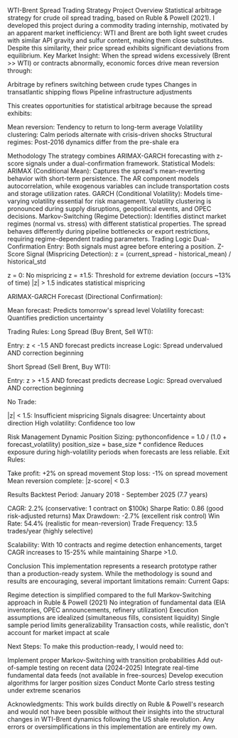 WTI-Brent Spread Trading Strategy
Project Overview
Statistical arbitrage strategy for crude oil spread trading, based on Ruble & Powell (2021). I developed this project during a commodity trading internship, motivated by an apparent market inefficiency: WTI and Brent are both light sweet crudes with similar API gravity and sulfur content, making them close substitutes. Despite this similarity, their price spread exhibits significant deviations from equilibrium.
Key Market Insight:
When the spread widens excessively (Brent >> WTI) or contracts abnormally, economic forces drive mean reversion through:

Arbitrage by refiners switching between crude types
Changes in transatlantic shipping flows
Pipeline infrastructure adjustments

This creates opportunities for statistical arbitrage because the spread exhibits:

Mean reversion: Tendency to return to long-term average
Volatility clustering: Calm periods alternate with crisis-driven shocks
Structural regimes: Post-2016 dynamics differ from the pre-shale era

Methodology
The strategy combines ARIMAX-GARCH forecasting with z-score signals under a dual-confirmation framework.
Statistical Models:
ARIMAX (Conditional Mean):
Captures the spread's mean-reverting behavior with short-term persistence. The AR component models autocorrelation, while exogenous variables can include transportation costs and storage utilization rates.
GARCH (Conditional Volatility):
Models time-varying volatility essential for risk management. Volatility clustering is pronounced during supply disruptions, geopolitical events, and OPEC decisions.
Markov-Switching (Regime Detection):
Identifies distinct market regimes (normal vs. stress) with different statistical properties. The spread behaves differently during pipeline bottlenecks or export restrictions, requiring regime-dependent trading parameters.
Trading Logic
Dual-Confirmation Entry:
Both signals must agree before entering a position.
Z-Score Signal (Mispricing Detection):
z = (current_spread - historical_mean) / historical_std

z = 0: No mispricing
z = ±1.5: Threshold for extreme deviation (occurs ~13% of time)
|z| > 1.5 indicates statistical mispricing

ARIMAX-GARCH Forecast (Directional Confirmation):

Mean forecast: Predicts tomorrow's spread level
Volatility forecast: Quantifies prediction uncertainty

Trading Rules:
Long Spread (Buy Brent, Sell WTI):

Entry: z < -1.5 AND forecast predicts increase
Logic: Spread undervalued AND correction beginning

Short Spread (Sell Brent, Buy WTI):

Entry: z > +1.5 AND forecast predicts decrease
Logic: Spread overvalued AND correction beginning

No Trade:

|z| < 1.5: Insufficient mispricing
Signals disagree: Uncertainty about direction
High volatility: Confidence too low

Risk Management
Dynamic Position Sizing:
pythonconfidence = 1.0 / (1.0 + forecast_volatility)
position_size = base_size * confidence
Reduces exposure during high-volatility periods when forecasts are less reliable.
Exit Rules:

Take profit: +2% on spread movement
Stop loss: -1% on spread movement
Mean reversion complete: |z-score| < 0.3

Results
Backtest Period: January 2018 - September 2025 (7.7 years)

CAGR: 2.2% (conservative: 1 contract on $100k)
Sharpe Ratio: 0.86 (good risk-adjusted returns)
Max Drawdown: -2.7% (excellent risk control)
Win Rate: 54.4% (realistic for mean-reversion)
Trade Frequency: 13.5 trades/year (highly selective)

Scalability: With 10 contracts and regime detection enhancements, target CAGR increases to 15-25% while maintaining Sharpe >1.0.

Conclusion
This implementation represents a research prototype rather than a production-ready system. While the methodology is sound and results are encouraging, several important limitations remain:
Current Gaps:

Regime detection is simplified compared to the full Markov-Switching approach in Ruble & Powell (2021)
No integration of fundamental data (EIA inventories, OPEC announcements, refinery utilization)
Execution assumptions are idealized (simultaneous fills, consistent liquidity)
Single sample period limits generalizability
Transaction costs, while realistic, don't account for market impact at scale

Next Steps:
To make this production-ready, I would need to:

Implement proper Markov-Switching with transition probabilities
Add out-of-sample testing on recent data (2024-2025)
Integrate real-time fundamental data feeds (not available in free-sources)
Develop execution algorithms for larger position sizes
Conduct Monte Carlo stress testing under extreme scenarios

Acknowledgments:
This work builds directly on Ruble & Powell's research and would not have been possible without their insights into the structural changes in WTI-Brent dynamics following the US shale revolution. Any errors or oversimplifications in this implementation are entirely my own.